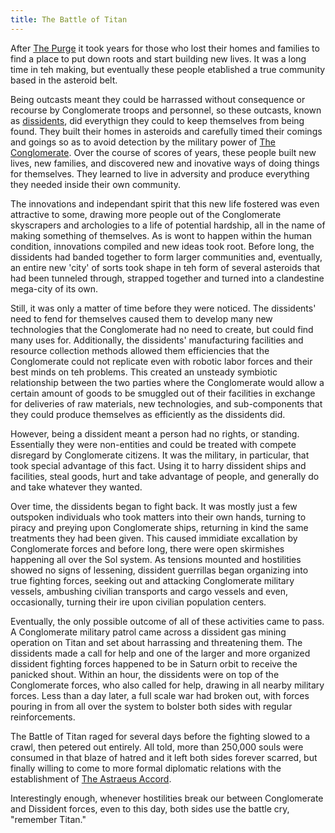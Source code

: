 ```yaml
---
title: The Battle of Titan
---
```


After [The Purge](../the_purge) it took years for those who lost
their homes and families to find a place to put down roots and start
building new lives. It was a long time in teh making, but eventually
these people etablished a true community based in the asteroid belt.

Being outcasts meant they could be harrassed without consequence or
recourse by Conglomerate troops and personnel, so these outcasts, known
as [dissidents](dissidents "wikilink"), did everythign they could to
keep themselves from being found. They built their homes in asteroids
and carefully timed their comings and goings so as to avoid detection by
the military power of [The Conglomerate](The_Conglomerate "wikilink").
Over the course of scores of years, these people built new lives, new
families, and discovered new and inovative ways of doing things for
themselves. They learned to live in adversity and produce everything
they needed inside their own community.

The innovations and independant spirit that this new life fostered was
even attractive to some, drawing more people out of the Conglomerate
skyscrapers and archologies to a life of potential hardship, all in the
name of making something of themselves. As is wont to happen within the
human condition, innovations compiled and new ideas took root. Before
long, the dissidents had banded together to form larger communities and,
eventually, an entire new 'city' of sorts took shape in teh form of
several asteroids that had been tunneled through, strapped together and
turned into a clandestine mega-city of its own.

Still, it was only a matter of time before they were noticed. The
dissidents' need to fend for themselves caused them to develop many new
technologies that the Conglomerate had no need to create, but could find
many uses for. Additionally, the dissidents' manufacturing facilities
and resource collection methods allowed them efficiencies that the
Conglomerate could not replicate even with robotic labor forces and
their best minds on teh problems. This created an unsteady symbiotic
relationship between the two parties where the Conglomerate would allow
a certain amount of goods to be smuggled out of their facilities in
exchange for deliveries of raw materials, new technologies, and
sub-components that they could produce themselves as efficiently as the
dissidents did.

However, being a dissident meant a person had no rights, or standing.
Essentially they were non-entities and could be treated with compete
disregard by Conglomerate citizens. It was the military, in particular,
that took special advantage of this fact. Using it to harry dissident
ships and facilities, steal goods, hurt and take advantage of people,
and generally do and take whatever they wanted.

Over time, the dissidents began to fight back. It was mostly just a few
outspoken individuals who took matters into their own hands, turning to
piracy and preying upon Conglomerate ships, returning in kind the same
treatments they had been given. This caused immidiate excallation by
Conglomerate forces and before long, there were open skirmishes
happening all over the Sol system. As tensions mounted and hostilities
showed no signs of lessening, dissident guerrillas began organizing into
true fighting forces, seeking out and attacking Conglomerate military
vessels, ambushing civilian transports and cargo vessels and even,
occasionally, turning their ire upon civilian population centers.

Eventually, the only possible outcome of all of these activities came to
pass. A Conglomerate military patrol came across a dissident gas mining
operation on Titan and set about harrassing and threatening them. The
dissidents made a call for help and one of the larger and more organized
dissident fighting forces happened to be in Saturn orbit to receive the
panicked shout. Within an hour, the dissidents were on top of the
Conglomerate forces, who also called for help, drawing in all nearby
military forces. Less than a day later, a full scale war had broken out,
with forces pouring in from all over the system to bolster both sides
with regular reinforcements.

The Battle of Titan raged for several days before the fighting slowed to
a crawl, then petered out entirely. All told, more than 250,000 souls
were consumed in that blaze of hatred and it left both sides forever
scarred, but finally willing to come to more formal diplomatic relations
with the establishment of [The Astraeus
Accord](The_Astraeus_Accord "wikilink").

Interestingly enough, whenever hostilities break our between
Conglomerate and Dissident forces, even to this day, both sides use the
battle cry, "remember Titan."